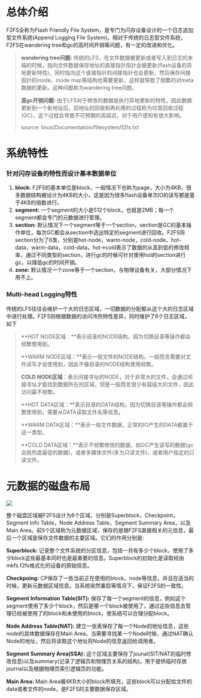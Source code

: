 # 总体介绍
F2FS全称为Flash Friendly File System，是专门为闪存设备设计的一个日志追加型文件系统(Append Logging File System)。相对于传统的日志型文件系统，F2FS在wandering tree和gc的高时间开销等问题，有一定的改进和优化。

> **wandering tree问题:** 传统的LFS，在文件数据被更新或者写入到日志的末端的时候，指向文件数据保存地址的直接指针指针会被更新(flash设备的异地更新特性)，同时指向这个直接指针的间接指针也会更新，然后保存间接指针的inode、inode map等结构也需要更新，这样就导致了频繁的对meta数据的更新。这种问题称为wandering tree问题。
> 
> **高gc开销问题:** 由于LFS对于修改的数据是执行异地更新的特性，因此数据更新到一个新地址后，旧地址的回收和再利用的过程称为垃圾回收过程(GC)，这个过程会导致不可预期的高延迟，对于用户感知有很大影响。
> 
> source: linux/Documentation/filesystem/f2fs.txt

# 系统特性
### 针对闪存设备的特性而设计基本数据单位
1. **block:** F2FS的基本单位是block，一般情况下也称为page，大小为4KB，很多数据结构被设计为4KB的大小，这是因为很多flash设备单次IO的读写都是基于4KB的倍数进行。
2. **segment:** 一个segment的大小是512个block，也就是2MB；每一个segment都会专门的元数据进行管理。
3. **section:** 默认情况下一个segment等于一个section，section是GC的基本操作单位，每次GC都会从section中选出特定的segment进行回收。F2FS将section分为了6类，分别是hot-node，warm-node，cold-node，hot-data，warm-data，cold-data，hot->cold表示了数据的从高到低的修改频率，通过不同类型的section，进行gc的时候可针对使用hot的section进行gc，以降低gc的时间开销。
4. **zone:** 默认情况一个zone等于一个section，与物理设备有关，大部分情况下用不上。

### Multi-head Logging特性
传统的LFS往往会维护一个大的日志区域，一切数据的分配都从这个大的日志区域中进行处理。F2FS则根据数据的访问冷热特性差异，同时维护了6个日志区域，如下
> **HOT NODE区域：**表示目录的NODE结构，因为切换目录等操作都会频繁使用到。
> 
> **WARM NODE区域：**表示一般文件的NODE结构，一般而言需要对文件读写才会使用到，因此不像目录的NODE结构使用频繁。
> 
> **COLD NODE区域**：表示间接寻址的NODE，对于非常大的文件，会通过间接寻址才能找到数据所在的区域，但是一般而言很少有超级大的文件，因此访问最不频繁。
> 
> **HOT DATA区域：**表示目录的DATA结构，因为切换目录等操作都会频繁使用到，需要从DATA读取文件名等信息。
> 
> **WARM DATA区域：**表示一般文件数据，正常的IO产生的DATA都属于这一类型。
> 
> **COLD DATA区域：**表示不频繁修改的数据，如GC产生读写的数据(gc会挑热度最低的数据)，或者多媒体文件(多为只读文件)，或者用户指定的只读文件。


# 元数据的磁盘布局
![](https://github.com/RiweiPan/F2FS-NOTES/blob/master/img/F2FS-Layout/f2fs-layout.png)

整个磁盘区域被F2FS设计为6个区域，分别是Superblock，Checkpoint，Segment Info Table，Node Address Table，Segment Summary Area，以及Main Area。前5个区域称为元数据区域，保存的是跟F2FS直接相关的元信息，最后一个区域是保存文件数据的主要区域。它们的作用分别是:

**Superblock:** 记录整个文件系统的分区信息，包括一共有多少个block，使用了多少block这些最基本同时也是最重要的信息。Superblock的初始化是读取经由mkfs.f2fs格式化的设备的原始信息。

**Checkpoing:** CP保存了一些当前正在使用的block，node等信息，并且在适当的时候，更新元数据区域信息。当系统突然重启等情况下，保证F2FS的一致性。

**Segment Information Table(SIT):** 保存了每一个segment的信息，例如这个segment使用了多少个block，然后是哪一个block被使用了，通过这些信息去管理已经被使用了的block和未使用的block，使系统可以合理分配block。

**Node Address Table(NAT):** 建立一张表保存了每一个Node的地址信息，这些node的具体数据保存在Main Area，当需要寻找某一个Node时候，通过NAT确认Node的地址，然后将读取这个地址将Node的信息返回给调用者。

**Segment Summary Area(SSA):** 这个区域主要保存了jounal(SIT/NAT的临时修改信息)以及summary(记录了逻辑页和物理页关系的结构)。用于提供临时存放journal以及根据物理页索引逻辑页的功能。

**Main Area:** Main Area被4KB大小的block所填充，这些block可以分配给文件的data或者文件的node，是F2FS的主要数据保存区域。